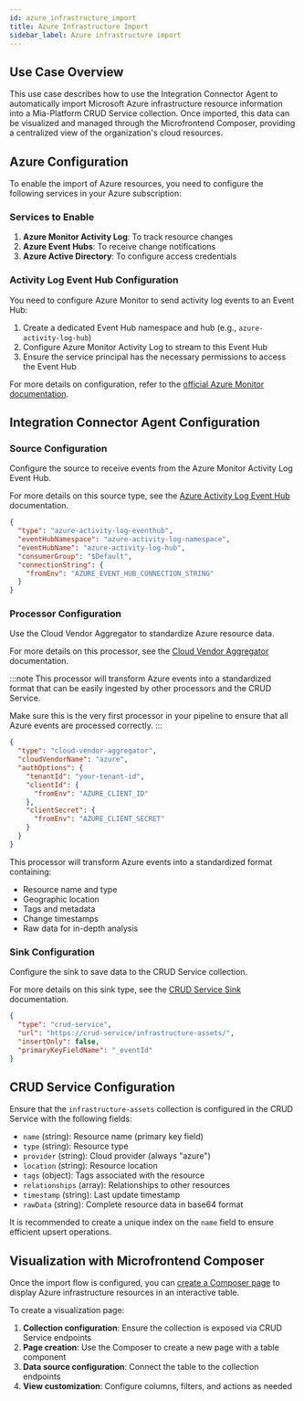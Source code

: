 ```yaml
---
id: azure_infrastructure_import
title: Azure Infrastructure Import
sidebar_label: Azure infrastructure import
---
```




## Use Case Overview

This use case describes how to use the Integration Connector Agent to automatically import
Microsoft Azure infrastructure resource information into a Mia-Platform CRUD Service
collection. Once imported, this data can be visualized and managed through the Microfrontend
Composer, providing a centralized view of the organization's cloud resources.

## Azure Configuration

To enable the import of Azure resources, you need to configure the following services in your Azure subscription:

### Services to Enable

1. **Azure Monitor Activity Log**: To track resource changes
1. **Azure Event Hubs**: To receive change notifications
1. **Azure Active Directory**: To configure access credentials

### Activity Log Event Hub Configuration

You need to configure Azure Monitor to send activity log events to an Event Hub:

1. Create a dedicated Event Hub namespace and hub (e.g., `azure-activity-log-hub`)
1. Configure Azure Monitor Activity Log to stream to this Event Hub
1. Ensure the service principal has the necessary permissions to access the Event Hub

For more details on configuration, refer to the [official Azure Monitor documentation](https://docs.microsoft.com/en-us/azure/azure-monitor/essentials/activity-log).

## Integration Connector Agent Configuration

### Source Configuration

Configure the source to receive events from the Azure Monitor Activity Log Event Hub.

For more details on this source type, see the
[Azure Activity Log Event Hub](/runtime_suite/integration-connector-agent/sources/40_azure_activity_log_event_hub.md) documentation.

```json
{
  "type": "azure-activity-log-eventhub",
  "eventHubNamespace": "azure-activity-log-namespace",
  "eventHubName": "azure-activity-log-hub",
  "consumerGroup": "$Default",
  "connectionString": {
    "fromEnv": "AZURE_EVENT_HUB_CONNECTION_STRING"
  }
}
```

### Processor Configuration

Use the Cloud Vendor Aggregator to standardize Azure resource data.

For more details on this processor, see the
[Cloud Vendor Aggregator](/runtime_suite/integration-connector-agent/processors/40_cloud_vendor_aggregator.md) documentation.

:::note
This processor will transform Azure events into a standardized format that can be easily ingested by other processors
and the CRUD Service.

Make sure this is the very first processor in your pipeline to ensure that all Azure events are processed correctly.
:::

```json
{
  "type": "cloud-vendor-aggregator",
  "cloudVendorName": "azure",
  "authOptions": {
    "tenantId": "your-tenant-id",
    "clientId": {
      "fromEnv": "AZURE_CLIENT_ID"
    },
    "clientSecret": {
      "fromEnv": "AZURE_CLIENT_SECRET"
    }
  }
}
```

This processor will transform Azure events into a standardized format containing:

- Resource name and type
- Geographic location
- Tags and metadata
- Change timestamps
- Raw data for in-depth analysis

### Sink Configuration

Configure the sink to save data to the CRUD Service collection.

For more details on this sink type, see the [CRUD Service Sink](/runtime_suite/integration-connector-agent/sinks/30_crudservice.md) documentation.

```json
{
  "type": "crud-service",
  "url": "https://crud-service/infrastructure-assets/",
  "insertOnly": false,
  "primaryKeyFieldName": "_eventId"
}
```

## CRUD Service Configuration

Ensure that the `infrastructure-assets` collection is configured in the CRUD Service with the following fields:

- `name` (string): Resource name (primary key field)
- `type` (string): Resource type
- `provider` (string): Cloud provider (always "azure")
- `location` (string): Resource location
- `tags` (object): Tags associated with the resource
- `relationships` (array): Relationships to other resources
- `timestamp` (string): Last update timestamp
- `rawData` (string): Complete resource data in base64 format

It is recommended to create a unique index on the `name` field to ensure efficient upsert operations.

## Visualization with Microfrontend Composer

Once the import flow is configured, you can
[create a Composer page](/microfrontend-composer/overview.md) to
display Azure infrastructure resources in an interactive table.

To create a visualization page:

1. **Collection configuration**: Ensure the collection is exposed via CRUD Service endpoints
1. **Page creation**: Use the Composer to create a new page with a table component
1. **Data source configuration**: Connect the table to the collection endpoints
1. **View customization**: Configure columns, filters, and actions as needed
